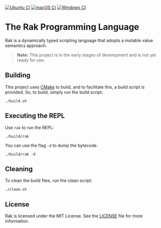 
[![Ubuntu CI](https://github.com/fabiosvm/rak/actions/workflows/ubuntu.yml/badge.svg)](https://github.com/fabiosvm/rak/actions/workflows/ubuntu.yml) [![macOS CI](https://github.com/fabiosvm/rak/actions/workflows/macos.yml/badge.svg)](https://github.com/fabiosvm/rak/actions/workflows/macos.yml) [![Windows CI](https://github.com/fabiosvm/rak/actions/workflows/windows.yml/badge.svg)](https://github.com/fabiosvm/rak/actions/workflows/windows.yml)

# The Rak Programming Language

Rak is a dynamically typed scripting language that adopts a mutable value semantics approach.

> **Note:** This project is in the early stages of development and is not yet ready for use.

## Building

This project uses [CMake](https://cmake.org) to build, and to facilitate this, a build script is provided. So, to build, simply run the build script:

```
./build.sh
```

## Executing the REPL

Use `rak` to run the REPL:

```
./build/rak
```

You can use the flag `-d` to dump the bytecode.

```
./build/rak -d
```

## Cleaning

To clean the build files, run the clean script:

```
./clean.sh
```

## License

Rak is licensed under the MIT License. See the [LICENSE](LICENSE) file for more information.

